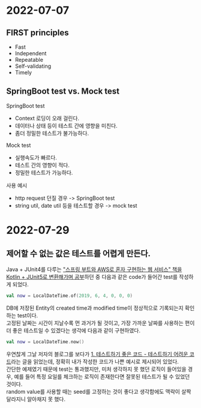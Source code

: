 # 2022-07-07
## FIRST principles
- Fast
- Independent
- Repeatable
- Self-validating
- Timely

## SpringBoot test vs. Mock test
SpringBoot test
- Context 로딩이 오래 걸린다.  
- 데이터나 상태 등이 테스트 간에 영향을 미친다.  
- 좀더 정밀한 테스트가 불가능하다.  

Mock test
- 실행속도가 빠르다.  
- 테스트 간의 영향이 적다.  
- 정밀한 테스트가 가능하다.  

사용 예시  
- http request 던질 경우 -> SpringBoot test  
- string util, date util 등을 테스트할 경우 -> mock test

# 2022-07-29
## 제어할 수 없는 값은 테스트를 어렵게 만든다.
Java + JUnit4를 다루는 ["스프링 부트와 AWS로 혼자 구현하는 웹 서비스" 책을 Kotlin + JUnit5로 변환해가며 공부](https://github.com/wafflejuice/web-service-tutorial-in-kotlin.git)하던 중 다음과 같은 code가 들어간 test를 작성하게 되었다.

```kotlin
val now = LocalDateTime.of(2019, 6, 4, 0, 0, 0)
```

DB에 저장된 Entity의 created time과 modified time이 정상적으로 기록되는지 확인하는 test이다.  
고정된 날짜는 시간이 지날수록 먼 과거가 될 것이고, 가장 가까운 날짜를 사용하는 편이 더 좋은 테스트일 수 있겠다는 생각에 다음과 같이 구현하였다.

```kotlin
val now = LocalDateTime.now()
```

우연찮게 그날 저자의 블로그를 보다가 [1. 테스트하기 좋은 코드 - 테스트하기 어려운 코드](https://jojoldu.tistory.com/674)라는 글을 읽었는데, 정확히 내가 작성한 코드가 나쁜 예시로 제시되어 있었다.  
간단한 예제였기 때문에 test는 통과했지만, 미처 생각하지 못 했던 로직이 들어있을 경우, 예를 들어 특정 요일를 체크하는 로직이 존재한다면 잘못된 테스트가 될 수 있었던 것이다.  
random value를 사용할 때는 seed를 고정하는 것이 좋다고 생각함에도 맥락이 살짝 달라지니 알아채지 못 했다.
